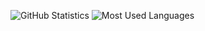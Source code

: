 ![GitHub Statistics](https://github-readme-stats-gamma-khaki-27.vercel.app/api/?username=Malizma333&theme=dark&hide_rank=true&show_icons=true&include_all_commits=true&custom_title=Overall%20Stats&show=reviews,prs_merged&card_width=800&hide=stars)
![Most Used Languages](https://github-readme-stats-gamma-khaki-27.vercel.app/api/top-langs/?username=Malizma333&theme=dark&hide=HTML,CSS&exclude_repo=tigerverse-2025,MEGAMINER-2024-Flattened&card_width=800&size_weight=0.5&count_weight=0.5)
